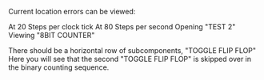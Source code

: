Current location errors can be viewed:

At 20 Steps per clock tick
At 80 Steps per second
Opening "TEST 2"
Viewing "8BIT COUNTER"

There should be a horizontal row of subcomponents, "TOGGLE FLIP FLOP"
Here you will see that the second "TOGGLE FLIP FLOP" is skipped over in the binary counting sequence.
